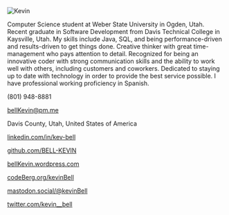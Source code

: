 <!--
# Kevin Bell
-->

<img src="https://raw.githubusercontent.com/bell-kevin/Kevin-Bell/main/kevinBell.png" alt="Kevin" class="inline"/>

Computer Science student at Weber State University in Ogden, Utah. Recent graduate in Software Development from Davis Technical College in Kaysville, Utah. My skills include Java, SQL, and being 
performance-driven and results-driven to get things done. Creative thinker with great time-management who pays 
attention to detail. Recognized for being an innovative coder with strong communication skills and the ability to 
work well with others, including customers and coworkers. Dedicated to staying up to date with technology in order 
to provide the best service possible. I have professional working proficiency in Spanish.

(801) 948-8881

bellKevin@pm.me

Davis County, Utah, United States of America

<a href="https://linkedin.com/in/kev-bell" target="_blank">linkedin.com/in/kev-bell</a>

<a href="https://github.com/BELL-KEVIN" target="_blank">github.com/BELL-KEVIN</a>

<a href="https://bellKevin.wordpress.com" target="_blank">bellKevin.wordpress.com</a>

<a href="https://codeberg.org/kevinBell" target="_blank">codeBerg.org/kevinBell</a>

<a rel="me" href="https://mastodon.social/@kevinBell">mastodon.social/@kevinBell</a>

<!--  <a href="https://nitter.net/kevin__bell" target="_blank">nitter.net/kevin__bell</a> -->

<!-- <a href="https://parler.com/kevin.bell" target="_blank">parler.com/kevin.bell</a> -->

<!-- <a href="https://truthSocial.com/@kevin_bell" target="_blank">truthSocialcom/@kevin_bell</a> -->

<a href="https://twitter.com/kevin__bell" target="_blank">twitter.com/kevin__bell</a>

<!--
<?php 
echo 'This was generated using PHP!';
?>
-->

<this is a test>
